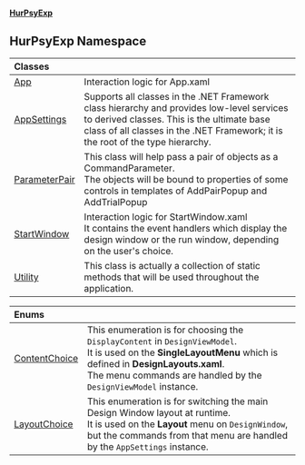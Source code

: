 #### [HurPsyExp](index.md 'index')

## HurPsyExp Namespace

| Classes | |
| :--- | :--- |
| [App](HurPsyExp.App.md 'HurPsyExp.App') | Interaction logic for App.xaml |
| [AppSettings](HurPsyExp.AppSettings.md 'HurPsyExp.AppSettings') | Supports all classes in the .NET Framework class hierarchy and provides low-level services to derived classes. This is the ultimate base class of all classes in the .NET Framework; it is the root of the type hierarchy. |
| [ParameterPair](HurPsyExp.ParameterPair.md 'HurPsyExp.ParameterPair') | This class will help pass a pair of objects as a CommandParameter.<br/>The objects will be bound to properties of some controls in templates of AddPairPopup and AddTrialPopup |
| [StartWindow](HurPsyExp.StartWindow.md 'HurPsyExp.StartWindow') | Interaction logic for StartWindow.xaml<br/>It contains the event handlers which display the design window or the run window, depending on the user's choice. |
| [Utility](HurPsyExp.Utility.md 'HurPsyExp.Utility') | This class is actually a collection of static methods that will be used throughout the application. |

| Enums | |
| :--- | :--- |
| [ContentChoice](HurPsyExp.ContentChoice.md 'HurPsyExp.ContentChoice') | This enumeration is for choosing the `DisplayContent` in `DesignViewModel`.<br/>It is used on the **SingleLayoutMenu** which is defined in **DesignLayouts.xaml**.<br/>The menu commands are handled by the `DesignViewModel` instance. |
| [LayoutChoice](HurPsyExp.LayoutChoice.md 'HurPsyExp.LayoutChoice') | This enumeration is for switching the main Design Window layout at runtime.<br/>It is used on the **Layout** menu on `DesignWindow`, but the commands from that menu are handled by the `AppSettings` instance. |
